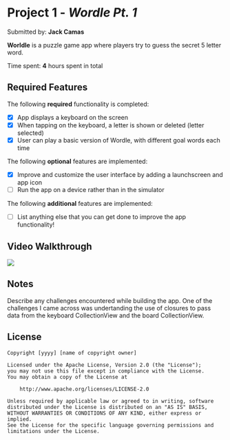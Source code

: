 # Project 1 - *Wordle Pt. 1*

Submitted by: **Jack Camas**

**Worldle** is a puzzle game app where players try to guess the secret 5 letter word.

Time spent: **4** hours spent in total

## Required Features

The following **required** functionality is completed:

- [x] App displays a keyboard on the screen
- [x] When tapping on the keyboard, a letter is shown or deleted (letter selected)
- [x] User can play a basic version of Wordle, with different goal words each time

The following **optional** features are implemented:

- [x] Improve and customize the user interface by adding a launchscreen and app icon
- [ ] Run the app on a device rather than in the simulator

The following **additional** features are implemented:

- [ ] List anything else that you can get done to improve the app functionality!

## Video Walkthrough

<div>
  <a href="https://www.loom.com/share/284ce2a3076940a193de29a3b69f9aa7">
    <img style="max-width:300px;" src="https://cdn.loom.com/sessions/thumbnails/284ce2a3076940a193de29a3b69f9aa7-1695177344476-with-play.gif">
    </a>
</div>
  
## Notes

Describe any challenges encountered while building the app.
One of the challenges I came across was undertanding the use of closures to pass data from the keyboard CollectionView and the board CollectionView.

## License

    Copyright [yyyy] [name of copyright owner]

    Licensed under the Apache License, Version 2.0 (the "License");
    you may not use this file except in compliance with the License.
    You may obtain a copy of the License at

        http://www.apache.org/licenses/LICENSE-2.0

    Unless required by applicable law or agreed to in writing, software
    distributed under the License is distributed on an "AS IS" BASIS,
    WITHOUT WARRANTIES OR CONDITIONS OF ANY KIND, either express or implied.
    See the License for the specific language governing permissions and
    limitations under the License.
